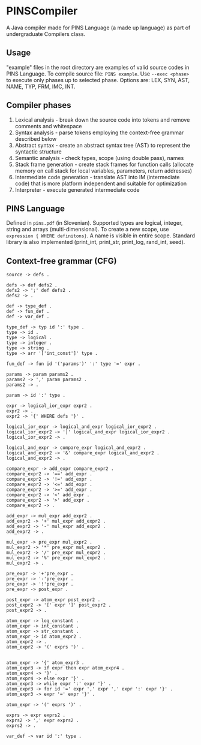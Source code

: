 # PINSCompiler
A Java compiler made for PINS Language (a made up language) as part of undergraduate Compilers class.

## Usage
"example" files in the root directory are examples of valid source codes in PINS Language.
To compile source file: `PINS example`.
Use `--exec <phase>` to execute only phases up to selected phase. Options are: LEX, SYN, AST, NAME, TYP, FRM, IMC, INT.


## Compiler phases
1. Lexical analysis - break down the source code into tokens and remove comments and whitespace
2. Syntax analysis - parse tokens employing the context-free grammar described below
3. Abstract syntax - create an abstract syntax tree (AST) to represent the syntactic structure
4. Semantic analysis - check types, scope (using double pass), names
5. Stack frame generation - create stack frames for function calls (allocate memory on call stack for local variables, parameters, return addresses)
6. Intermediate code generation - translate AST into IM (intermediate code) that is more platform independent and suitable for optimization
7. Interpreter - execute generated intermediate code

## PINS Language
Defined in `pins.pdf` (in Slovenian).
Supported types are logical, integer, string and arrays (multi-dimensional).
To create a new scope, use `expression { WHERE definitons}`. A name is visible in entire scope.
Standard library is also implemented (print_int, print_str, print_log, rand_int, seed).


## Context-free grammar (CFG)
```
source -> defs .

defs -> def defs2 .
defs2 -> ';' def defs2 .
defs2 -> .

def -> type_def .
def -> fun_def .
def -> var_def .

type_def -> typ id ':' type .
type -> id .
type -> logical .
type -> integer .
type -> string .
type -> arr '['int_const']' type .

fun_def -> fun id '('params')' ':' type '=' expr .

params -> param params2 .
params2 -> ',' param params2 .
params2 -> .

param -> id ':' type .

expr -> logical_ior_expr expr2 .
expr2 -> .
expr2 -> '{' WHERE defs '}' .

logical_ior_expr -> logical_and_expr logical_ior_expr2 .
logical_ior_expr2 -> '|' logical_and_expr logical_ior_expr2 .
logical_ior_expr2 -> .

logical_and_expr -> compare_expr logical_and_expr2 .
logical_and_expr2 -> '&' compare_expr logical_and_expr2 .
logical_and_expr2 -> .

compare_expr -> add_expr compare_expr2 .
compare_expr2 -> '==' add_expr .
compare_expr2 -> '!=' add_expr .
compare_expr2 -> '<=' add_expr .
compare_expr2 -> '>=' add_expr .
compare_expr2 -> '<' add_expr .
compare_expr2 -> '>' add_expr .
compare_expr2 -> .

add_expr -> mul_expr add_expr2 .
add_expr2 -> '+' mul_expr add_expr2 .
add_expr2 -> '-' mul_expr add_expr2 .
add_expr2 -> .

mul_expr -> pre_expr mul_expr2 .
mul_expr2 -> '*' pre_expr mul_expr2 .
mul_expr2 -> '/' pre_expr mul_expr2 .
mul_expr2 -> '%' pre_expr mul_expr2 .
mul_expr2 -> .

pre_expr -> '+'pre_expr .
pre_expr -> '-'pre_expr .
pre_expr -> '!'pre_expr .
pre_expr -> post_expr .

post_expr -> atom_expr post_expr2 .
post_expr2 -> '[' expr ']' post_expr2 .
post_expr2 -> .

atom_expr -> log_constant .
atom_expr -> int_constant .
atom_expr -> str_constant .
atom_expr -> id atom_expr2 .
atom_expr2 -> .
atom_expr2 -> '(' exprs ')' .


atom_expr -> '{' atom_expr3 .
atom_expr3 -> if expr then expr atom_expr4 .
atom_expr4 -> '}' .
atom_expr4 -> else expr '}' .
atom_expr3 -> while expr ':' expr '}' .
atom_expr3 -> for id '=' expr ',' expr ',' expr ':' expr '}' .
atom_expr3 -> expr '=' expr '}' .

atom_expr -> '(' exprs ')' .

exprs -> expr exprs2 .
exprs2 -> ',' expr exprs2 .
exprs2 -> .

var_def -> var id ':' type .
```

